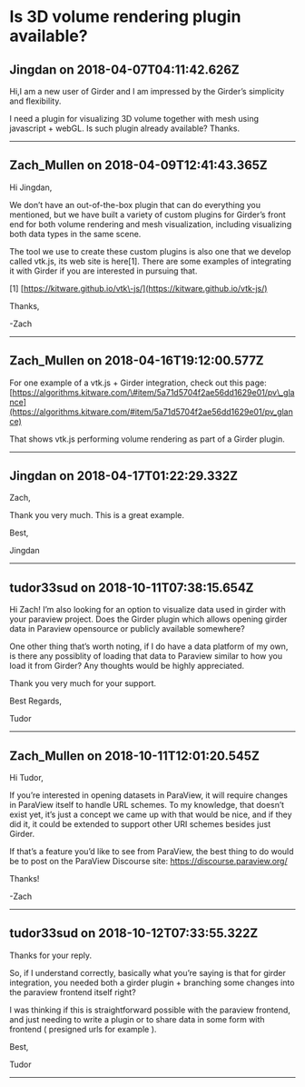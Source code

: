 # Is 3D volume rendering plugin available?

## Jingdan on 2018-04-07T04:11:42.626Z

Hi,I am a new user of Girder and I am impressed by the Girder’s simplicity and flexibility.


I need a plugin for visualizing 3D volume together with mesh using javascript \+ webGL. Is such plugin already available? Thanks.


---

## Zach_Mullen on 2018-04-09T12:41:43.365Z

Hi Jingdan,


We don’t have an out\-of\-the\-box plugin that can do everything you mentioned, but we have built a variety of custom plugins for Girder’s front end for both volume rendering and mesh visualization, including visualizing both data types in the same scene.


The tool we use to create these custom plugins is also one that we develop called vtk.js, its web site is here\[1]. There are some examples of integrating it with Girder if you are interested in pursuing that.


\[1] [https://kitware.github.io/vtk\-js/](https://kitware.github.io/vtk-js/)


Thanks,


\-Zach


---

## Zach_Mullen on 2018-04-16T19:12:00.577Z

For one example of a vtk.js \+ Girder integration, check out this page: [https://algorithms.kitware.com/\#item/5a71d5704f2ae56dd1629e01/pv\_glance](https://algorithms.kitware.com/#item/5a71d5704f2ae56dd1629e01/pv_glance)


That shows vtk.js performing volume rendering as part of a Girder plugin.


---

## Jingdan on 2018-04-17T01:22:29.332Z

Zach,


Thank you very much. This is a great example.


Best,  

Jingdan


---

## tudor33sud on 2018-10-11T07:38:15.654Z

Hi Zach! I’m also looking for an option to visualize data used in girder with your paraview project. Does the Girder plugin which allows opening girder data in Paraview opensource or publicly available somewhere?


One other thing that’s worth noting, if I do have a data platform of my own, is there any possiblity of loading that data to Paraview similar to how you load it from Girder? Any thoughts would be highly appreciated.


Thank you very much for your support.


Best Regards,  

Tudor


---

## Zach_Mullen on 2018-10-11T12:01:20.545Z

Hi Tudor,


If you’re interested in opening datasets in ParaView, it will require changes in ParaView itself to handle URL schemes. To my knowledge, that doesn’t exist yet, it’s just a concept we came up with that would be nice, and if they did it, it could be extended to support other URI schemes besides just Girder.


If that’s a feature you’d like to see from ParaView, the best thing to do would be to post on the ParaView Discourse site: <https://discourse.paraview.org/>


Thanks!


\-Zach


---

## tudor33sud on 2018-10-12T07:33:55.322Z

Thanks for your reply.


So, if I understand correctly, basically what you’re saying is that for girder integration, you needed both a girder plugin \+ branching some changes into the paraview frontend itself right?


I was thinking if this is straightforward possible with the paraview frontend, and just needing to write a plugin or to share data in some form with frontend ( presigned urls for example ).


Best,  

Tudor


---

